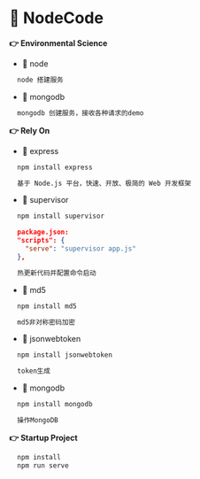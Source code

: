 # &#x1F381;  NodeCode

**&#x1F449;  Environmental Science**
  + &#x1F6EB; node
  ```txt
    node 搭建服务
  ```
  + &#x1F6EB; mongodb
  ```txt
    mongodb 创建服务，接收各种请求的demo
  ```


**&#x1F449;  Rely On**

+ &#x1F697; express
```js
  npm install express
```
```txt
  基于 Node.js 平台，快速、开放、极简的 Web 开发框架
```
+ &#x1F6EB; supervisor
```js
  npm install supervisor
```
```json
  package.json:
  "scripts": {
    "serve": "supervisor app.js"
  },
```
```txt
  热更新代码并配置命令启动
```
+ &#x1F6EB; md5
```js
  npm install md5
```
```txt
  md5非对称密码加密
```
+ &#x1F6EB; jsonwebtoken
```js
  npm install jsonwebtoken
```
```txt
  token生成
```
+ &#x1F6EB; mongodb
```js
  npm install mongodb
```
```txt
  操作MongoDB
```
**&#x1F449;  Startup Project**

```js
  npm install
  npm run serve
``` 
